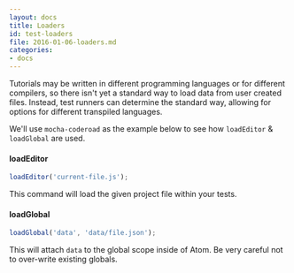 ```yaml
---
layout: docs
title: Loaders
id: test-loaders
file: 2016-01-06-loaders.md
categories:
- docs
---
```


Tutorials may be written in different programming languages or for different compilers, so there isn't yet a standard way to load data from user created files. Instead, test runners can determine the standard way, allowing for options for different transpiled languages.

We'll use `mocha-coderoad` as the example below to see how `loadEditor` & `loadGlobal` are used.

#### loadEditor

```js
loadEditor('current-file.js');
```

This command will load the given project file within your tests.

#### loadGlobal

```js
loadGlobal('data', 'data/file.json');
```

This will attach `data` to the global scope inside of Atom. Be very careful not to over-write existing globals.
